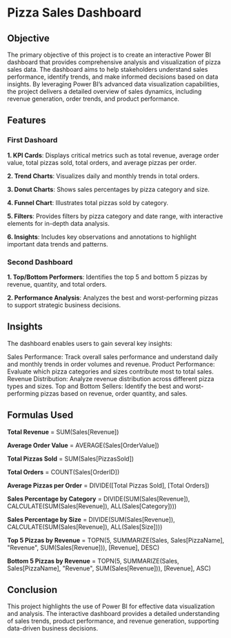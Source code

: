# Pizza Sales Dashboard


## Objective
The primary objective of this project is to create an interactive Power BI dashboard that provides comprehensive analysis and visualization of pizza sales data. The dashboard aims to help stakeholders understand sales performance, identify trends, and make informed decisions based on data insights. By leveraging Power BI’s advanced data visualization capabilities, the project delivers a detailed overview of sales dynamics, including revenue generation, order trends, and product performance.


## Features

### First Dashoard

**1. KPI Cards**: Displays critical metrics such as total revenue, average order value, total pizzas sold, total orders, and average pizzas per order.

**2. Trend Charts**: Visualizes daily and monthly trends in total orders.

**3. Donut Charts**: Shows sales percentages by pizza category and size.

**4. Funnel Chart**: Illustrates total pizzas sold by category.

**5. Filters**: Provides filters by pizza category and date range, with interactive elements for in-depth data analysis.

**6. Insights**: Includes key observations and annotations to highlight important data trends and patterns.

### Second Dashboard

**1. Top/Bottom Performers**: Identifies the top 5 and bottom 5 pizzas by revenue, quantity, and total orders.

**2. Performance Analysis**: Analyzes the best and worst-performing pizzas to support strategic business decisions.


## Insights
The dashboard enables users to gain several key insights:

Sales Performance: Track overall sales performance and understand daily and monthly trends in order volumes and revenue.
Product Performance: Evaluate which pizza categories and sizes contribute most to total sales.
Revenue Distribution: Analyze revenue distribution across different pizza types and sizes.
Top and Bottom Sellers: Identify the best and worst-performing pizzas based on revenue, order quantity, and sales.

## Formulas Used

**Total Revenue** = SUM(Sales[Revenue])

**Average Order Value** = AVERAGE(Sales[OrderValue])

**Total Pizzas Sold** = SUM(Sales[PizzasSold])

**Total Orders** = COUNT(Sales[OrderID])

**Average Pizzas per Order** = DIVIDE([Total Pizzas Sold], [Total Orders])

**Sales Percentage by Category** = DIVIDE(SUM(Sales[Revenue]), CALCULATE(SUM(Sales[Revenue]), ALL(Sales[Category])))

**Sales Percentage by Size** = DIVIDE(SUM(Sales[Revenue]), CALCULATE(SUM(Sales[Revenue]), ALL(Sales[Size])))

**Top 5 Pizzas by Revenue** = TOPN(5, SUMMARIZE(Sales, Sales[PizzaName], "Revenue", SUM(Sales[Revenue])), [Revenue], DESC)

**Bottom 5 Pizzas by Revenue** = TOPN(5, SUMMARIZE(Sales, Sales[PizzaName], "Revenue", SUM(Sales[Revenue])), [Revenue], ASC)

## Conclusion
This project highlights the use of Power BI for effective data visualization and analysis. The interactive dashboard provides a detailed understanding of sales trends, product performance, and revenue generation, supporting data-driven business decisions.

